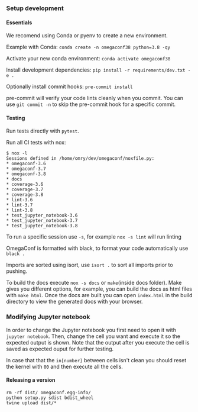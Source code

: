 ### Setup development

#### Essentials

We recomend using Conda or pyenv to create a new environment.

Example with Conda: `conda create -n omegaconf38 python=3.8 -qy`

Activate your new conda environment: `conda activate omegaconf38`

Install development dependencies: `pip install -r requirements/dev.txt -e .`

Optionally install commit hooks: `pre-commit install`

pre-commit will verify your code lints cleanly when you commit. You can use `git commit -n` to skip the pre-commit hook for a specific commit.

#### Testing
Run tests directly with `pytest`.

Run all CI tests with nox:

```
$ nox -l
Sessions defined in /home/omry/dev/omegaconf/noxfile.py:
* omegaconf-3.6
* omegaconf-3.7
* omegaconf-3.8
* docs
* coverage-3.6
* coverage-3.7
* coverage-3.8
* lint-3.6
* lint-3.7
* lint-3.8
* test_jupyter_notebook-3.6
* test_jupyter_notebook-3.7
* test_jupyter_notebook-3.8
```
To run a specific session use `-s`, for example `nox -s lint` will run linting


OmegaConf is formatted with black, to format your code automatically use `black .`

Imports are sorted using isort, use `isort .` to sort all imports prior to pushing.  

To build the docs execute `nox -s docs` or `make`(inside docs folder). Make gives you different options, for example, you can build the docs as html files with `make html`. Once the docs are built you can open `index.html` in the build directory to view the generated docs with your browser.

### Modifying Jupyter notebook

In order to change the Jupyter notebook you first need to open it with `jupyter notebook`.
Then, change the cell you want and execute it so the expected output is shown. 
Note that the output after you execute the cell is saved as expected ouput for further 
testing.

In case that that the `in[number]` between cells isn't clean you should reset the kernel with 
`00` and then execute all the cells.


#### Releasing a version

```
rm -rf dist/ omegaconf.egg-info/
python setup.py sdist bdist_wheel
twine upload dist/*
```
